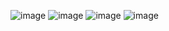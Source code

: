 ![image](https://github.com/MateusMo/SSR-em-C/assets/71354894/4dcb787c-817f-4341-9e38-0d75732eec15)
![image](https://github.com/MateusMo/SSR-em-C/assets/71354894/cd48d47b-7e24-4a34-b6d2-7cff06dd05c7)
![image](https://github.com/MateusMo/SSR-em-C/assets/71354894/2fdd391e-306d-4b93-8201-0e82fa44d2f3)
![image](https://github.com/MateusMo/SSR-em-C/assets/71354894/a88ede82-ac68-489a-b732-2487645d17f2)


